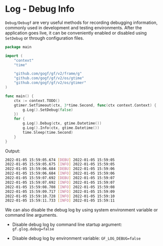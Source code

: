 # Log - Debug Info

`Debug/Debugf` are very useful methods for recording debugging information, commonly used in development and testing environments. After the application goes live, it can be conveniently enabled or disabled using `SetDebug` or through configuration files.

```go
package main

import (
    "context"
    "time"

    "github.com/gogf/gf/v2/frame/g"
    "github.com/gogf/gf/v2/os/gtime"
    "github.com/gogf/gf/v2/os/gtimer"
)

func main() {
    ctx := context.TODO()
    gtimer.SetTimeout(ctx, 3*time.Second, func(ctx context.Context) {
        g.Log().SetDebug(false)
    })
    for {
        g.Log().Debug(ctx, gtime.Datetime())
        g.Log().Info(ctx, gtime.Datetime())
        time.Sleep(time.Second)
    }
}
```

Output:

```bash
2022-01-05 15:59:05.674 [DEBU] 2022-01-05 15:59:05
2022-01-05 15:59:05.675 [INFO] 2022-01-05 15:59:05
2022-01-05 15:59:06.684 [DEBU] 2022-01-05 15:59:06
2022-01-05 15:59:06.684 [INFO] 2022-01-05 15:59:06
2022-01-05 15:59:07.692 [DEBU] 2022-01-05 15:59:07
2022-01-05 15:59:07.692 [INFO] 2022-01-05 15:59:07
2022-01-05 15:59:08.708 [INFO] 2022-01-05 15:59:08
2022-01-05 15:59:09.717 [INFO] 2022-01-05 15:59:09
2022-01-05 15:59:10.728 [INFO] 2022-01-05 15:59:10
2022-01-05 15:59:11.733 [INFO] 2022-01-05 15:59:11
```

We can also disable the debug log by using system environment variable or command line arguments.

- Disable debug log by command line startup argument: `gf.glog.debug=false`

- Disable debug log by environment variable: `GF_LOG_DEBUG=false`
